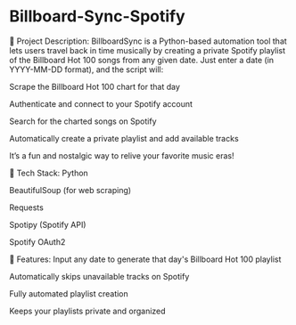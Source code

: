 # Billboard-Sync-Spotify
📄 Project Description:
BillboardSync is a Python-based automation tool that lets users travel back in time musically by creating a private Spotify playlist of the Billboard Hot 100 songs from any given date. Just enter a date (in YYYY-MM-DD format), and the script will:

Scrape the Billboard Hot 100 chart for that day

Authenticate and connect to your Spotify account

Search for the charted songs on Spotify

Automatically create a private playlist and add available tracks

It’s a fun and nostalgic way to relive your favorite music eras!

🔧 Tech Stack:
Python

BeautifulSoup (for web scraping)

Requests

Spotipy (Spotify API)

Spotify OAuth2

🚀 Features:
Input any date to generate that day's Billboard Hot 100 playlist

Automatically skips unavailable tracks on Spotify

Fully automated playlist creation

Keeps your playlists private and organized
